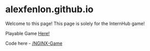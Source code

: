 # alexfenlon.github.io

Welcome to this page! This page is solely for the InternHub game! 

Playable Game [Here!](https://alexfenlon.github.io//NGINX-Game-InternHub/build/web/index.html)

Code here - [/NGINX-Game](https://github.com/spencerugbo/NGINX-Game)
